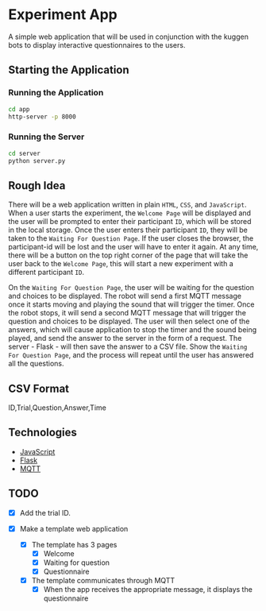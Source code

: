 # Experiment App

A simple web application that will be used in conjunction with the kuggen bots to display interactive questionnaires to the users.

## Starting the Application

### Running the Application
```bash
cd app
http-server -p 8000
```

### Running the Server
```bash
cd server
python server.py
```

## Rough Idea

There will be a web application written in plain `HTML`, `CSS`, and `JavaScript`. When a user starts the experiment, the `Welcome Page` will be displayed and the user will be prompted to enter their participant `ID`, which will be stored in the local storage. Once the user enters their participant `ID`, they will be taken to the `Waiting For Question Page`. If the user closes the browser, the participant-id will be lost and the user will have to enter it again. At any time, there will be a button on the top right corner of the page that will take the user back to the `Welcome Page`, this will start a new experiment with a different participant `ID`.

On the `Waiting For Question Page`, the user will be waiting for the question and choices to be displayed. The robot will send a first MQTT message once it starts moving and playing the sound that will trigger the timer. Once the robot stops, it will send a second MQTT message that will trigger the question and choices to be displayed. The user will then select one of the answers, which will cause application to stop the timer and the sound being played, and send the answer to the server in the form of a request. The server - Flask - will then save the answer to a CSV file. Show the `Waiting For Question Page`, and the process will repeat until the user has answered all the questions.

## CSV Format

ID,Trial,Question,Answer,Time

## Technologies

- [JavaScript](https://developer.mozilla.org/en-US/docs/Web/JavaScript)
- [Flask](https://flask.palletsprojects.com/en/1.1.x/)
- [MQTT](https://mqtt.org/)


## TODO

- [x] Add the trial ID.

- [x] Make a template web application
  - [x] The template has 3 pages
    - [x] Welcome
    - [x] Waiting for question
    - [x] Questionnaire
  - [x] The template communicates through MQTT
    - [x] When the app receives the appropriate message, it displays the questionnaire